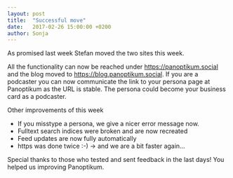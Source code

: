```yaml
---
layout: post
title:  "Successful move"
date:   2017-02-26 15:00:00 +0200
author: Sonja
---
```


As promised last week Stefan moved the two sites this week.

All the functionality can now be reached under https://panoptikum.social and the
blog moved to https://blog.panoptikum.social. If you are a podcaster you can now
communicate the link to your persona page at Panoptikum as the URL is stable.
The persona could become your business card as a podcaster.

Other improvements of this week
* If you misstype a persona, we give a nicer error message now.
* Fulltext search indices were broken and are now recreated
* Feed updates are now fully automatically
* https was done twice :-) -> and we are a bit faster again...

Special thanks to those who tested and sent feedback in the last days!
You helped us improving Panoptikum.
